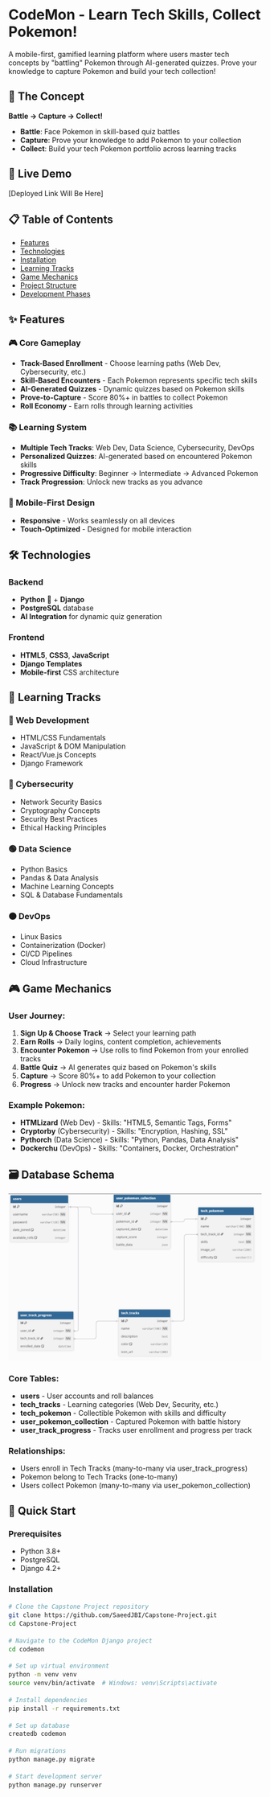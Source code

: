 # CodeMon - Learn Tech Skills, Collect Pokemon!

A mobile-first, gamified learning platform where users master tech concepts by "battling" Pokemon through AI-generated quizzes. Prove your knowledge to capture Pokemon and build your tech collection!

## 🎯 The Concept
**Battle → Capture → Collect!** 

- **Battle**: Face Pokemon in skill-based quiz battles
- **Capture**: Prove your knowledge to add Pokemon to your collection  
- **Collect**: Build your tech Pokemon portfolio across learning tracks

## 🚀 Live Demo
[Deployed Link Will Be Here]

## 📋 Table of Contents
- [Features](#features)
- [Technologies](#technologies)
- [Installation](#installation)
- [Learning Tracks](#learning-tracks)
- [Game Mechanics](#game-mechanics)
- [Project Structure](#project-structure)
- [Development Phases](#development-phases)

## ✨ Features

### 🎮 Core Gameplay
- **Track-Based Enrollment** - Choose learning paths (Web Dev, Cybersecurity, etc.)
- **Skill-Based Encounters** - Each Pokemon represents specific tech skills
- **AI-Generated Quizzes** - Dynamic quizzes based on Pokemon skills
- **Prove-to-Capture** - Score 80%+ in battles to collect Pokemon
- **Roll Economy** - Earn rolls through learning activities

### 📚 Learning System
- **Multiple Tech Tracks**: Web Dev, Data Science, Cybersecurity, DevOps
- **Personalized Quizzes**: AI-generated based on encountered Pokemon skills
- **Progressive Difficulty**: Beginner → Intermediate → Advanced Pokemon
- **Track Progression**: Unlock new tracks as you advance

### 📱 Mobile-First Design
- **Responsive** - Works seamlessly on all devices
- **Touch-Optimized** - Designed for mobile interaction

## 🛠 Technologies

### Backend
- **Python** 🐍 + **Django**
- **PostgreSQL** database
- **AI Integration** for dynamic quiz generation

### Frontend
- **HTML5**, **CSS3**, **JavaScript**
- **Django Templates**
- **Mobile-first** CSS architecture

## 🎯 Learning Tracks

### 🔵 Web Development
- HTML/CSS Fundamentals
- JavaScript & DOM Manipulation  
- React/Vue.js Concepts
- Django Framework

### 🔴 Cybersecurity
- Network Security Basics
- Cryptography Concepts
- Security Best Practices
- Ethical Hacking Principles

### 🟢 Data Science
- Python Basics
- Pandas & Data Analysis
- Machine Learning Concepts
- SQL & Database Fundamentals

### 🟠 DevOps
- Linux Basics
- Containerization (Docker)
- CI/CD Pipelines
- Cloud Infrastructure

## 🎮 Game Mechanics

### User Journey:
1. **Sign Up & Choose Track** → Select your learning path
2. **Earn Rolls** → Daily logins, content completion, achievements
3. **Encounter Pokemon** → Use rolls to find Pokemon from your enrolled tracks
4. **Battle Quiz** → AI generates quiz based on Pokemon's skills
5. **Capture** → Score 80%+ to add Pokemon to your collection
6. **Progress** → Unlock new tracks and encounter harder Pokemon

### Example Pokemon:
- **HTMLizard** (Web Dev) - Skills: "HTML5, Semantic Tags, Forms"
- **Cryptorby** (Cybersecurity) - Skills: "Encryption, Hashing, SSL"
- **Pythorch** (Data Science) - Skills: "Python, Pandas, Data Analysis"
- **Dockerchu** (DevOps) - Skills: "Containers, Docker, Orchestration"

## 🗃️ Database Schema

![CodeMon ERD Schema](./media/erd-schema.png)

### Core Tables:
- **users** - User accounts and roll balances
- **tech_tracks** - Learning categories (Web Dev, Security, etc.)
- **tech_pokemon** - Collectible Pokemon with skills and difficulty  
- **user_pokemon_collection** - Captured Pokemon with battle history
- **user_track_progress** - Tracks user enrollment and progress per track

### Relationships:
- Users enroll in Tech Tracks (many-to-many via user_track_progress)
- Pokemon belong to Tech Tracks (one-to-many)
- Users collect Pokemon (many-to-many via user_pokemon_collection)

## 🚀 Quick Start
### Prerequisites
- Python 3.8+
- PostgreSQL
- Django 4.2+

### Installation
```bash
# Clone the Capstone Project repository
git clone https://github.com/SaeedJBI/Capstone-Project.git
cd Capstone-Project

# Navigate to the CodeMon Django project
cd codemon

# Set up virtual environment
python -m venv venv
source venv/bin/activate  # Windows: venv\Scripts\activate

# Install dependencies
pip install -r requirements.txt

# Set up database
createdb codemon

# Run migrations
python manage.py migrate

# Start development server
python manage.py runserver
